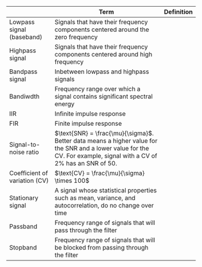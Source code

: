 | | Term | Definition |
| - | - | - |
| Lowpass signal (baseband) | Signals that have their frequency components centered around the zero frequency | |
| Highpass signal | Signals that have their frequency components centered around high frequency | |
| Bandpass signal | Inbetween lowpass and highpass signals | |
| Bandiwdth | Frequency range over which a signal contains significant spectral energy | 
| IIR | Infinite impulse response |
| FIR | Finite impulse response |
| Signal-to-noise ratio | $\text{SNR} = \frac{\mu}{\sigma}$. Better data means a higher value for the SNR and a lower value for the CV. For example, signal with a CV of 2% has an SNR of 50.
| Coefficient of variation (CV) | $\text{CV} = \frac{\mu}{\sigma} \times 100$ |
| Stationary signal | A signal whose statistical properties such as mean, variance, and autocorrelation, do no change over time |
| Passband | Frequency range of signals that will pass through the filter |
| Stopband | Frequency range of signals that will be blocked from passing through the filter |